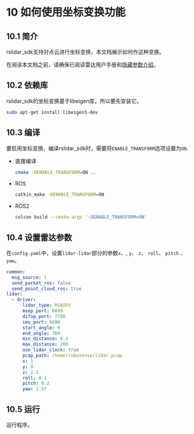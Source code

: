 # 10 如何使用坐标变换功能



## 10.1 简介

rslidar_sdk支持对点云进行坐标变换，本文档展示如何作这种变换。 

在阅读本文档之前，请确保已阅读雷达用户手册和[隐藏参数介绍](../intro/03_hiding_parameters_intro_CN.md)。



## 10.2 依赖库

rslidar_sdk的坐标变换基于libeigen库，所以要先安装它。

```bash
sudo apt-get install libeigen3-dev
```



## 10.3 编译

要启用坐标变换，编译rslidar_sdk时，需要将```ENABLE_TRANSFORM```选项设置为```ON```.

- 直接编译

  ```bash
  cmake -DENABLE_TRANSFORM=ON ..
  ```

- ROS

  ```bash
  catkin_make -DENABLE_TRANSFORM=ON
  ```

- ROS2

  ```bash
  colcon build --cmake-args '-DENABLE_TRANSFORM=ON'
  ```



## 10.4 设置雷达参数

在`config.yaml`中，设置`lidar-lidar`部分的参数`x`、, `y`、 `z`、 `roll`、 `pitch` 、`yaw`。

```yaml
common:
  msg_source: 1                                       
  send_packet_ros: false                                
  send_point_cloud_ros: true                                                  
lidar:
  - driver:
      lidar_type: RSAIRY           
      msop_port: 6699             
      difop_port: 7788
      imu_port: 6688              
      start_angle: 0               
      end_angle: 360             
      min_distance: 0.2            
      max_distance: 200           
      use_lidar_clock: true       
      pcap_path: /home/robosense/lidar.pcap     
      x: 1
      y: 0
      z: 2.5
      roll: 0.1
      pitch: 0.2
      yaw: 1.57
```



## 10.5 运行

运行程序。
